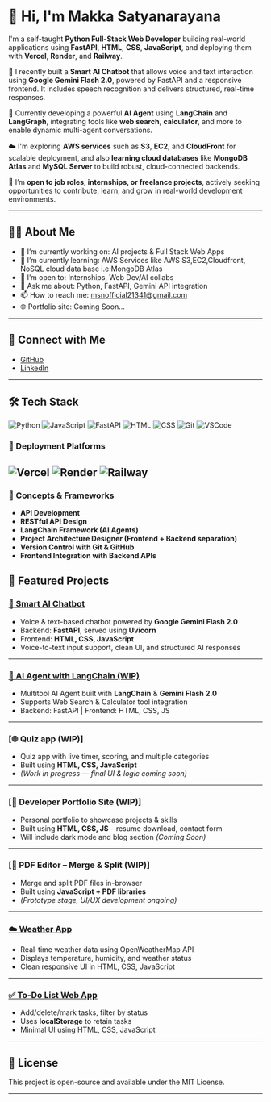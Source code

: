 
# 👋 Hi, I'm Makka Satyanarayana



I'm a self-taught **Python Full-Stack Web Developer** building real-world applications using **FastAPI**, **HTML**, **CSS**, **JavaScript**, and deploying them with **Vercel**, **Render**, and **Railway**.

🔧 I recently built a **Smart AI Chatbot** that allows voice and text interaction using **Google Gemini Flash 2.0**, powered by FastAPI and a responsive frontend. It includes speech recognition and delivers structured, real-time responses.

🧠 Currently developing a powerful **AI Agent** using **LangChain** and **LangGraph**, integrating tools like **web search**, **calculator**, and more to enable dynamic multi-agent conversations.

☁️ I'm exploring **AWS services** such as **S3**, **EC2**, and **CloudFront** for scalable deployment, and also **learning cloud databases** like **MongoDB Atlas** and **MySQL Server** to build robust, cloud-connected backends.

💼 I’m **open to job roles, internships, or freelance projects**, actively seeking opportunities to contribute, learn, and grow in real-world development environments.

---

## 🧑‍💻 About Me

- 🔭 I’m currently working on: AI projects & Full Stack Web Apps  
- 🌱 I’m currently learning: AWS Services like AWS S3,EC2,Cloudfront, NoSQL cloud data base i.e:MongoDB  Atlas
- 🤝 I’m open to: Internships, Web Dev/AI collabs  
- 💬 Ask me about: Python, FastAPI, Gemini API integration  
- 📫 How to reach me: msnofficial21341@gmail.com  
- 🌐 Portfolio site: Coming Soon...

---

## 🔗 Connect with Me

- [GitHub](https://github.com/msn123-satya)
- [LinkedIn](https://www.linkedin.com/in/satya-python-dev)

---

## 🛠️ Tech Stack

![Python](https://img.shields.io/badge/-Python-3776AB?style=flat&logo=python&logoColor=white)
![JavaScript](https://img.shields.io/badge/-JavaScript-F7DF1E?style=flat&logo=javascript&logoColor=black)
![FastAPI](https://img.shields.io/badge/-FastAPI-009688?style=flat&logo=fastapi&logoColor=white)
![HTML](https://img.shields.io/badge/-HTML5-E34F26?style=flat&logo=html5&logoColor=white)
![CSS](https://img.shields.io/badge/-CSS3-1572B6?style=flat&logo=css3&logoColor=white)
![Git](https://img.shields.io/badge/-Git-F05032?style=flat&logo=git&logoColor=white)
![VSCode](https://img.shields.io/badge/-VS%20Code-007ACC?style=flat&logo=visual-studio-code&logoColor=white)

### 🚀 Deployment Platforms
![Vercel](https://img.shields.io/badge/-Vercel-000000?style=flat&logo=vercel&logoColor=white)
![Render](https://img.shields.io/badge/-Render-46E3B7?style=flat&logo=render&logoColor=white)
![Railway](https://img.shields.io/badge/-Railway-141414?style=flat&logo=railway&logoColor=white)
---
### 🧠 Concepts & Frameworks
- **API Development**
- **RESTful API Design**
- **LangChain Framework (AI Agents)**
- **Project Architecture Designer (Frontend + Backend separation)**
- **Version Control with Git & GitHub**
- **Frontend Integration with Backend APIs**

## 🚀 Featured Projects

### [🤖 Smart AI Chatbot](https://github.com/msn123-satya/msn-chat-bot)
- Voice & text-based chatbot powered by **Google Gemini Flash 2.0**
- Backend: **FastAPI**, served using **Uvicorn**
- Frontend: **HTML, CSS, JavaScript**
- Voice-to-text input support, clean UI, and structured AI responses

---

### [🧠 AI Agent with LangChain (WIP)](https://github.com/msn123-satya/Multi-Agent-AI-System) 
- Multitool AI Agent built with **LangChain** & **Gemini Flash 2.0**
- Supports Web Search & Calculator tool integration
- Backend: FastAPI | Frontend: HTML, CSS, JS

---

### [🌐 Quiz app (WIP)]
- Quiz app with live timer, scoring, and multiple categories
- Built using **HTML, CSS, JavaScript**
- *(Work in progress — final UI & logic coming soon)*

---

### [🌟 Developer Portfolio Site (WIP)]
- Personal portfolio to showcase projects & skills
- Built using **HTML, CSS, JS** – resume download, contact form
- Will include dark mode and blog section *(Coming Soon)*

---

### [📄 PDF Editor – Merge & Split (WIP)]
- Merge and split PDF files in-browser
- Built using **JavaScript + PDF libraries**
- *(Prototype stage, UI/UX development ongoing)*

---

### [☁️ Weather App](https://github.com/msn123-satya/weather-app)
- Real-time weather data using OpenWeatherMap API
- Displays temperature, humidity, and weather status
- Clean responsive UI in HTML, CSS, JavaScript

---

### [✅ To-Do List Web App](https://github.com/msn123-satya/to-do-list-app)
- Add/delete/mark tasks, filter by status
- Uses **localStorage** to retain tasks
- Minimal UI using HTML, CSS, JavaScript

---


## 📜 License

This project is open-source and available under the MIT License.

---

